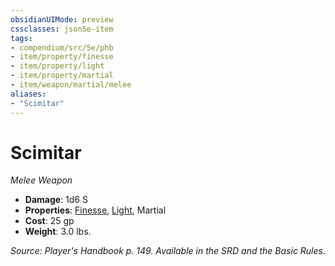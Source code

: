 ```yaml
---
obsidianUIMode: preview
cssclasses: json5e-item
tags:
- compendium/src/5e/phb
- item/property/finesse
- item/property/light
- item/property/martial
- item/weapon/martial/melee
aliases: 
- "Scimitar"
---
```

# Scimitar
*Melee Weapon*  

- **Damage**: 1d6 S
- **Properties**: [Finesse](z_compendium/rules/item-properties.md#Finesse), [Light](z_compendium/rules/item-properties.md#Light), Martial
- **Cost**: 25 gp
- **Weight**: 3.0 lbs.

*Source: Player's Handbook p. 149. Available in the SRD and the Basic Rules.*